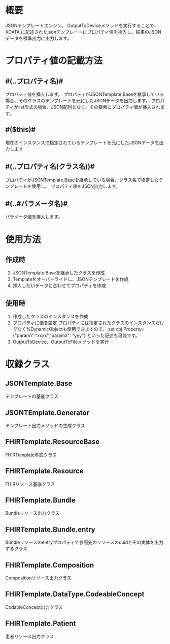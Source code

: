 # 概要
JSONテンプレートエンジン。
OutputToDeviceメソッドを実行することで、XDATA に記述されたjsonテンプレートにプロパティ値を挿入し、結果のJSONデータを標準出力に出力します。

# プロパティ値の記載方法

## \#(..プロパティ名)\#
プロパティ値を挿入します。
プロパティがJSONTemplate.Baseを継承している場合、そのクラスのテンプレートを元にしたJSONデータを出力します。
プロパティがlist形式の場合、JSON配列となり、その要素にプロパティ値が挿入されます。

## \#($this)\#
現在のインスタンスで指定されているテンプレートを元にしたJSONデータを出力します

## \#(..プロパティ名(クラス名))\#
プロパティがJSONTemplate.Baseを継承している場合、クラス名で指定したテンプレートを使用し、
プロパティ値をJSON出力します。

## \#(..#パラメータ名)\#
パラメータ値を挿入します。

# 使用方法
## 作成時
2) JSONTemplate.Baseを継承したクラスを作成
3) Templateをオーバーライドし、JSONテンプレートを作成
4) 挿入したいデータに合わせてプロパティを作成

## 使用時
1) 作成したクラスのインスタンスを作成
2) プロパティに値を設定
    プロパティには指定されたクラスのインスタンスだけでなく%DynamicObjectも使用できますので、
    set obj.Property={"param1":"xxxx","param2": "yyy"}
    といった記述も可能です。
3) OutputToDevice、OutputToFileメソッドを実行


# 収録クラス

## JSONTemplate.Base
テンプレートの基底クラス

## JSONTEmplate.Generator
テンプレート出力メソッドの生成クラス

## FHIRTemplate.ResourceBase
FHIRTemplate基底クラス

## FHIRTemplate.Resource
FHIRリソース基底クラス

## FHIRTemplate.Bundle
Bundleリソース出力クラス

## FHIRTemplate.Bundle.entry
Bundleリソースのentryプロパティで参照先のリソースのuuidとその実体を出力するクラス

## FHIRTemplate.Composition
Compositionリソース出力クラス

## FHIRTemplate.DataType.CodeableConcept
CodableConcept出力クラス

## FHIRTemplate.Patient
患者リソース出力クラス
